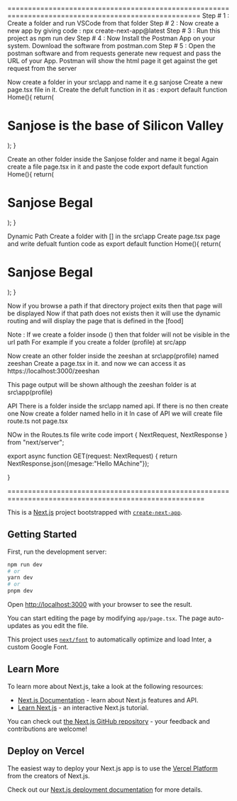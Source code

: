 =====================================================================================================
Step # 1 : Create a folder and run VSCode from that folder
Step # 2 :  Now create a new app by giving code :  npx create-next-app@latest
Step # 3 : Run this project as npm run dev
Step # 4 : Now Install the Postman App on your system. Download the software from postman.com
Step # 5 : Open the postman software and from requests generate new request and pass the URL of your App. Postman will show the html page it get against the get request from the server

Now create a folder in your src\app and name it e.g sanjose
Create a new page.tsx file in it. Create the defult function in it as :
export default function Home(){
    return( <h1> Sanjose is the base of Silicon Valley</h1>);
}

Create an other folder inside the Sanjose folder and name it begal
Again create a file page.tsx in it and paste the code
export default function Home(){
    return( <h1> Sanjose Begal</h1>);
}

Dynamic Path
Create a folder with [] in the src\app
Create page.tsx page and write defualt funtion code as
export default function Home(){
    return( <h1> Sanjose Begal</h1>);
}

Now if you browse a path if that directory project exits then that page will be displayed
Now if that path does not exists then it will use the dynamic routing and will display the page that is defined in the [food]

Note : If we create a folder insode () then that folder will not be visible in the url path
For example if you create a folder (profile) at src/app

Now create an other folder inside the zeeshan at src\app\(profile) named zeeshan
Create a page.tsx in it. and now we can access it as https://localhost:3000/zeeshan

This page output will be shown although the zeeshan folder is at src\app\(profile)

API
There is a folder inside the src\app named api. If there is no then create one
Now create a folder named hello in it
In case of API we will create file route.ts not page.tsx

NOw in the Routes.ts file write code
import { NextRequest, NextResponse } from "next/server";

export async function GET(request: NextRequest) {
    return NextResponse.json({mesage:"Hello MAchine"});
    
}







======================================================================================================

This is a [Next.js](https://nextjs.org/) project bootstrapped with [`create-next-app`](https://github.com/vercel/next.js/tree/canary/packages/create-next-app).

## Getting Started

First, run the development server:

```bash
npm run dev
# or
yarn dev
# or
pnpm dev
```

Open [http://localhost:3000](http://localhost:3000) with your browser to see the result.

You can start editing the page by modifying `app/page.tsx`. The page auto-updates as you edit the file.

This project uses [`next/font`](https://nextjs.org/docs/basic-features/font-optimization) to automatically optimize and load Inter, a custom Google Font.

## Learn More

To learn more about Next.js, take a look at the following resources:

- [Next.js Documentation](https://nextjs.org/docs) - learn about Next.js features and API.
- [Learn Next.js](https://nextjs.org/learn) - an interactive Next.js tutorial.

You can check out [the Next.js GitHub repository](https://github.com/vercel/next.js/) - your feedback and contributions are welcome!

## Deploy on Vercel

The easiest way to deploy your Next.js app is to use the [Vercel Platform](https://vercel.com/new?utm_medium=default-template&filter=next.js&utm_source=create-next-app&utm_campaign=create-next-app-readme) from the creators of Next.js.

Check out our [Next.js deployment documentation](https://nextjs.org/docs/deployment) for more details.